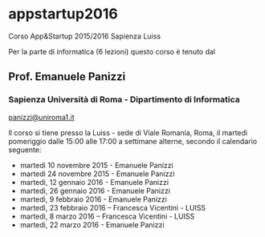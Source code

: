 # appstartup2016
Corso App&amp;Startup 2015/2016 Sapienza Luiss


Per la parte di informatica (6 lezioni) questo corso è tenuto dal 
## Prof. Emanuele Panizzi 
### Sapienza Università di Roma - Dipartimento di Informatica
panizzi@uniroma1.it


Il corso si tiene presso la Luiss - sede di Viale Romania, Roma, il martedì pomeriggio dalle 15:00 alle 17:00 a settimane alterne, secondo il calendario seguente:
* martedì 10 novembre 2015 -  Emanuele Panizzi
* martedì 24 novembre 2015 -  Emanuele Panizzi
* martedì, 12 gennaio 2016 - Emanuele Panizzi
* martedì, 26 gennaio 2016 - Emanuele Panizzi
* martedì, 9 febbraio 2016 - Emanuele Panizzi
* martedì, 23 febbraio 2016 – Francesca Vicentini - LUISS
* martedì, 8 marzo 2016 – Francesca Vicentini - LUISS
* martedì, 22 marzo 2016 - Emanuele Panizzi
